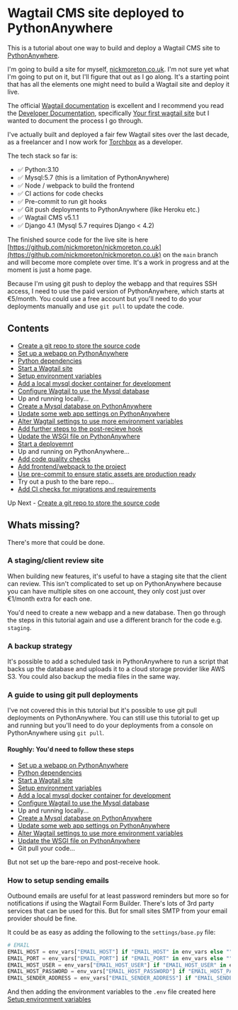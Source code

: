 # Wagtail CMS site deployed to PythonAnywhere

This is a tutorial about one way to build and deploy a Wagtail CMS site to [PythonAnywhere](https://www.pythonanywhere.com).

I'm going to build a site for myself, [nickmoreton.co.uk](https://nickmoreton.co.uk). I'm not sure yet what I'm going to put on it, but I'll figure that out as I go along. It's a starting point that has all the elements one might need to build a Wagtail site and deploy it live.

The official [Wagtail documentation](https://wagtail.org) is excellent and I recommend you read the [Developer Documentation](https://docs.wagtail.org/en/stable/), specifically [Your first wagtail site](https://docs.wagtail.org/en/stable/getting_started/tutorial.html) but I wanted to document the process I go through.

I've actually built and deployed a fair few Wagtail sites over the last decade, as a freelancer and I now work for [Torchbox](https://torchbox.com) as a developer.

The tech stack so far is:

- ✅ Python:3.10
- ✅ Mysql:5.7 (this is a limitation of PythonAnywhere)
- ✅ Node / webpack to build the frontend
- ✅ CI actions for code checks
- ✅ Pre-commit to run git hooks
- ✅ Git push deployments to PythonAnywhere (like Heroku etc.)
- ✅ Wagtail CMS v5.1.1
- ✅ Django 4.1 (Mysql 5.7 requires Django < 4.2)

The finished source code for the live site is here [https://github.com/nickmoreton/nickmoreton.co.uk](https://github.com/nickmoreton/nickmoreton.co.uk) on the `main` branch and will become more complete over time. It's a work in progress and at the moment is just a home page.

Because I'm using git push to deploy the webapp and that requires SSH access, I need to use the paid version of PythonAnywhere, which starts at €5/month. You could use a free account but you'll need to do your deployments manually and use `git pull` to update the code.

## Contents

- [Create a git repo to store the source code](./docs/a-1-create-a-origin-repo.md)
- [Set up a webapp on PythonAnywhere](./docs/a-2-create-a-webapp.md)
- [Python dependencies](./docs/b-python-dependencies.md)
- [Start a Wagtail site](./docs/c-wagtail-start.md)
- [Setup environment variables](./docs/d-add-envvars.md)
- [Add a local mysql docker container for development](./docs/e-add-mysql-docker.md)
- [Configure Wagtail to use the Mysql database](./docs/f-switch-to-mysql.md)
- Up and running locally...
- [Create a Mysql database on PythonAnywhere](./docs/g-create-mysql-on-pythonanywhere.md)
- [Update some web app settings on PythonAnywhere](./docs/h-update-some-webapp-settings.md)
- [Alter Wagtail settings to use more environment variables](./docs/i-alter-settings-extra-vars.md)
- [Add further steps to the post-recieve hook](./docs/j-add-further-deploy-hooks.md)
- [Update the WSGI file on PythonAnywhere](./docs/k-update-the-wsgi-file.md)
- [Start a deployemnt](./docs/l-push-to-the-bare-repo.md)
- Up and running on PythonAnywhere...
- [Add code quality checks](./docs/m-add-code-quality-checks.md)
- [Add frontend/webpack to the project](./docs/n-frontend-compiling.md)
- [Use pre-commit to ensure static assets are production ready](./docs/o-static-compiled-pre-commit.md)
- Try out a push to the bare repo...
- [Add CI checks for migrations and requirements](./docs/p-ci-checks-requirements-migrations.md)

Up Next - [Create a git repo to store the source code](./docs/a-1-create-a-origin-repo.md)

## Whats missing?

There's more that could be done.

### A staging/client review site

When building new features, it's useful to have a staging site that the client can review. This isn't complicated to set up on PythonAnywhere because you can have multiple sites on one account, they only cost just over €1/month extra for each one.

You'd need to create a new webapp and a new database. Then go through the steps in this tutorial again and use a different branch for the code e.g. `staging`.

### A backup strategy

It's possible to add a scheduled task in PythonAnywhere to run a script that backs up the database and uploads it to a cloud storage provider like AWS S3. You could also backup the media  files in the same way.

### A guide to using git pull deployments

I've not covered this in this tutorial but it's possible to use git pull deployments on PythonAnywhere. You can still use this tutorial to get up and running but you'll need to do your deployments from a console on PythonAnywhere using `git pull`.

#### Roughly: You'd need to follow these steps

- [Set up a webapp on PythonAnywhere](./docs/a-2-create-a-webapp.md)
- [Python dependencies](./docs/b-python-dependencies.md)
- [Start a Wagtail site](./docs/c-wagtail-start.md)
- [Setup environment variables](./docs/d-add-envvars.md)
- [Add a local mysql docker container for development](./docs/e-add-mysql-docker.md)
- [Configure Wagtail to use the Mysql database](./docs/f-switch-to-mysql.md)
- Up and running locally...
- [Create a Mysql database on PythonAnywhere](./docs/g-create-mysql-on-pythonanywhere.md)
- [Update some web app settings on PythonAnywhere](./docs/h-update-some-webapp-settings.md)
- [Alter Wagtail settings to use more environment variables](./docs/i-alter-settings-extra-vars.md)
- [Update the WSGI file on PythonAnywhere](./docs/k-update-the-wsgi-file.md)
- Git pull your code...

But not set up the bare-repo and post-receive hook.

### How to setup sending emails

Outbound emails are useful for at least password reminders but more so for notifications if using the Wagtail Form Builder. There's lots of 3rd party services that can be used for this. But for small sites SMTP from your email provider should be fine.

It could be as easy as adding the following to the `settings/base.py` file:

```python
# EMAIL
EMAIL_HOST = env_vars["EMAIL_HOST"] if "EMAIL_HOST" in env_vars else ""
EMAIL_PORT = env_vars["EMAIL_PORT"] if "EMAIL_PORT" in env_vars else ""
EMAIL_HOST_USER = env_vars["EMAIL_HOST_USER"] if "EMAIL_HOST_USER" in env_vars else ""
EMAIL_HOST_PASSWORD = env_vars["EMAIL_HOST_PASSWORD"] if "EMAIL_HOST_PASSWORD" in env_vars else ""
EMAIL_SENDER_ADDRESS = env_vars["EMAIL_SENDER_ADDRESS"] if "EMAIL_SENDER_ADDRESS" in env_vars else ""
```

And then adding the environment variables to the `.env` file created here [Setup environment variables](./docs/a-2-create-a-webapp.md#environment-variables-storage)
